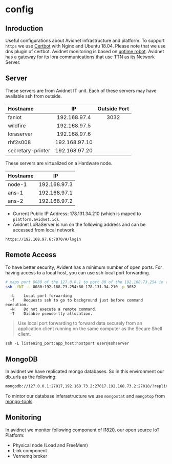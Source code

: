 # config

## Inroduction
Useful configurations about Avidnet infrastructure and platform.
To support `https` we use [Certbot](https://certbot.eff.org/docs/using.html#manual) with Nginx and Ubuntu 18.04.
Please note that we use dns plugin of certbot. Avidnet monitoring is based on [uptime robot](https://uptimerobot.com).
Avidnet has a gateway for its lora communications that use [TTN](http://thethingsnetwork.org) as its Network Server.

## Server
These servers are from Avidnet IT unit. Each of these servers may have available ssh from outside.

| Hostname       | IP            | Outside Port |
|:-------------- |:-------------:|:------------:|
| faniot         | 192.168.97.4  | 3032         |
| wildfire       | 192.168.97.5  |              |
| loraserver     | 192.168.97.6  |              |
| rhf2s008       | 192.168.97.10 |              |
| secretary-printer | 192.168.97.20 |           |

These servers are virtualized on a Hardware node.

| Hostname | IP            |
|:---------|:-------------:|
| node-1   | 192.168.97.3  |
| ans-1    | 192.168.97.1  |
| ans-2    | 192.168.97.2  |

- Current Public IP Address: 178.131.34.210 (which is maped to `platform.avidnet.io`).
- Avidnet LoRaServer is run on the following address and can be accessed from local network.
```
https://192.168.97.6:7070/#/login
```

## Remote Access
To have better security, Avident has a minimum number of open ports.
For having access to a local host, you can use ssh local port forwarding.

```sh
# maps port 8080 of the 127.0.0.1 to port 80 of the 192.168.73.254 in the avidnet from parham-usvm-2
ssh -fNT -L 8080:192.168.73.254:80 178.131.34.210 -p 3032
```
```
  -L    Local port forwarding
  -f    Requests ssh to go to background just before command execution.
  -N    Do not execute a remote command.
  -T    Disable pseudo-tty allocation.
```

> Use local port forwarding to forward data securely from an application client running on the same computer as the Secure Shell client.

```
ssh -L listening_port:app_host:hostport user@sshserver
```

## MongoDB
In avidnet we have replicated mongo databases. So in this environment our db_urls as the following:

```sh
mongodb://127.0.0.1:27017,192.168.73.2:27017.192.168.73.2:27018/?replicaSet=avidnet
```

To mintor our database inferastructure we use `mongostat` and `mongotop` from [mongo-tools](https://github.com/mongodb/mongo-tools).

## Monitoring
In avidnet we monitor following component of I1820, our open source IoT Platform:

- Physical node (Load and FreeMem)
- Link component
- Vernemq broker
